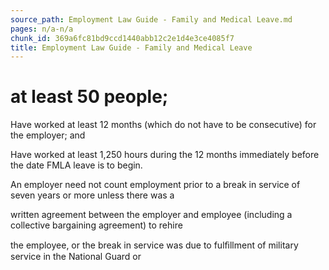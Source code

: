 ```yaml
---
source_path: Employment Law Guide - Family and Medical Leave.md
pages: n/a-n/a
chunk_id: 369a6fc81bd9ccd1440abb12c2e1d4e3ce4085f7
title: Employment Law Guide - Family and Medical Leave
---
```

# at least 50 people;

Have worked at least 12 months (which do not have to be consecutive) for the employer; and

Have worked at least 1,250 hours during the 12 months immediately before the date FMLA leave is to begin.

An employer need not count employment prior to a break in service of seven years or more unless there was a

written agreement between the employer and employee (including a collective bargaining agreement) to rehire

the employee, or the break in service was due to fulﬁllment of military service in the National Guard or
